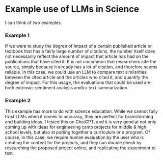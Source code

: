 # Example use of LLMs in Science

I can think of two examples. 

### Example 1
If we were to study the degree of impact of a certain published article or textbook that has a fairly large number of citations, the number itself does not necessarily reflect
the amount of impact that article has had on the publications that have cited it. It is not uncommon that researchers cite the source, simply because it already has a lot of citation, and therefore
seems reliable. In this case, we could use an LLM to compare text similarities between the cited article and the articles who cited it, and quantify the degree of impact. For this usage, the evaluations that
could be used are both extrinsic: sentiment analysis and/or text summarization.

### Example 2
This example has more to do with science education. While we cannot fully trust LLMs when it comes to accuracy, they are perfect for brainstorming and building ideas. I tested this on ChatGPT, and it is very
good at not only coming up with ideas for engineering camp projects for middle & high school levels, but also at putting together a curriculum or a program. Of course, in this case, we require human evaluation by 
the user who is creating the content for the projects, and they can double check by researching the proposed project online, and replicating the experiment to test.
